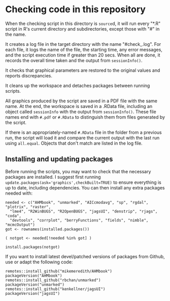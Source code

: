 
# Checking code in this repository

When the checking script in this directory is `source`d, it will run every "\*.R" script in R's current directory and subdirectories, except those with "#" in the name.

It creates a log file in the target directory with the name "#check_<date>.log". For each file, it logs the name of the file, the starting time, any error messages, and the script execution time if greater than 20 secs. When all are done, it records the overall time taken and the output from `sessionInfo()`.

It checks that graphical parameters are restored to the original values and reports discrepancies.

It cleans up the workspace and detaches packages between running scripts.

All graphics produced by the script are saved in a PDF file with the same name. At the end, the workspace is saved in a .RData file, including an object called `sessionInfo` with the output from `sessionInfo()`. These file names end with `#.pdf` or `#.RData` to distinguish them from files generated by the script.

If there is an appropriately-named `#.RData` file in the folder from a previous run, the script will load it and compare the current output with the last run using `all.equal`. Objects that don't match are listed in the log file.

## Installing and updating packages

Before running the scripts, you may want to check that the necessary packages are installed. I suggest first running `update.packages(ask='graphics',checkBuilt=TRUE)` to ensure everything is up to date, including dependencies. You can then install any extra packages needed with:
```
needed <- c("AHMbook", "unmarked", "AICcmodavg", "sp", "rgdal", "plotrix", "raster",
  "lme4", "R2WinBUGS", "R2OpenBUGS", "jagsUI", "denstrip", "rjags", "coda",
  "devtools", "corrplot", "berryFunctions", "fields", "nimble", "mcmcOutput")
got <- rownames(installed.packages())

( notgot <- needed[!needed %in% got] )

install.packages(notgot)
```

If you want to install latest devel/patched versions of packages from Github, use or adapt the following code:
```
remotes::install_github("mikemeredith/AHMbook")
packageVersion("AHMbook")
remotes::install_github("rbchan/unmarked")
packageVersion("unmarked")
remotes::install_github("kenkellner/jagsUI")
packageVersion("jagsUI")
```
